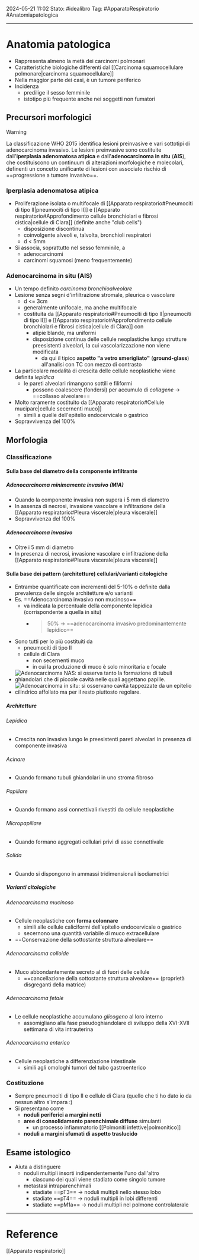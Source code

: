 2024-05-21 11:02
Stato: #idealibro 
Tag: #ApparatoRespiratorio #Anatomiapatologica 

---
# Anatomia patologica
- Rappresenta almeno la metà dei carcinomi polmonari
- Caratteristiche biologiche differenti dal [[Carcinoma squamocellulare polmonare|carcinoma squamocellulare]]
- Nella maggior parte dei casi, è un tumore periferico
- Incidenza
	- predilige il sesso femminile
	- istotipo più frequente anche nei soggetti non fumatori
## Precursori morfologici
>[!warning]
> La classificazione WHO 2015 identifica lesioni preinvasive e vari sottotipi di adenocarcinoma invasivo. Le lesioni preinvasive sono costituite dall'**iperplasia adenomatosa atipica** e dall'**adenocarcinoma in situ** (**AIS**), che costituiscono un continuum di alterazioni morfologiche e molecolari, definenti un concetto unificante di lesioni con associato rischio di ==progressione a tumore invasivo==.
### Iperplasia adenomatosa atipica
- Proliferazione isolata o multifocale di [[Apparato respiratorio#Pneumociti di tipo II|pneumociti di tipo II]] e [[Apparato respiratorio#Approfondimento cellule bronchiolari e fibrosi cistica|cellule di Clara]] (definite anche "club cells")
	- disposizione discontinua
	- coinvolgente alveoli e, talvolta, bronchioli respiratori
	- d < 5mm
- Si associa, soprattutto nel sesso femminile, a
	- adenocarcinomi
	- carcinomi squamosi (meno frequentemente)
### Adenocarcinoma in situ (AIS)
- Un tempo definito *carcinoma bronchioalveolare*
- Lesione senza segni d'infiltrazione stromale, pleurica o vascolare
	- d <= 3cm
	- generalmente unifocale, ma anche multifocale
	- costituita da [[Apparato respiratorio#Pneumociti di tipo II|pneumociti di tipo II]] e [[Apparato respiratorio#Approfondimento cellule bronchiolari e fibrosi cistica|cellule di Clara]] con
		- atipie blande, ma uniformi
		- disposizione continua delle cellule neoplastiche lungo strutture preesistenti alveolari, la cui vascolarizzazione non viene modificata
			- da qui il tipico **aspetto "a vetro smerigliato"** (**ground-glass**) all'analisi con TC con mezzo di contrasto
- La particolare modalità di crescita delle cellule neoplastiche viene definita *lepidica*
	- le pareti alveolari rimangono sottili e filiformi
		- possono coalescere (fondersi) per accumulo di *collagene* → ==collasso alveolare==
- Molto raramente costituito da [[Apparato respiratorio#Cellule mucipare|cellule secernenti muco]]
	- simili a quelle dell'epitelio endocervicale o gastrico
- Sopravvivenza del 100%
## Morfologia
### Classificazione
#### Sulla base del diametro della componente infiltrante
##### Adenocarcinoma minimamente invasivo (MIA)
- Quando la componente invasiva non supera i 5 mm di diametro
- In assenza di necrosi, invasione vascolare e infiltrazione della [[Apparato respiratorio#Pleura viscerale|pleura viscerale]]
- Sopravvivenza del 100%
##### Adenocarcinoma invasivo
- Oltre i 5 mm di diametro
- In presenza di necrosi, invasione vascolare e infiltrazione della [[Apparato respiratorio#Pleura viscerale|pleura viscerale]]
#### Sulla base dei pattern (architetture) cellulari/varianti citologiche
- Entrambe quantificate con incrementi del 5-10% o definite dalla prevalenza delle singole architetture e/o varianti
- Es. ==Adenocarcinoma invasivo non mucinoso==
	- va indicata la percentuale della componente lepidica (corrispondente a quella in situ)
		- > 50% → ==adenocarcinoma invasivo predominantemente lepidico==
- Sono tutti per lo più costituiti da
	- pneumociti di tipo II
	- cellule di Clara
		- non secernenti muco
		- in cui la produzione di muco è solo minoritaria e focale
- ![Adenocarcinoma NAS: si osserva tanto la formazione di tubuli ghiandolari che di piccole cavità nelle quali aggettano papille.](https://i.imgur.com/i5lTYJ0.png)
- ![Adenocarcinoma in situ: si osservano cavità tappezzate da un epitelio cilindrico affollato ma per il resto piuttosto regolare.](https://i.imgur.com/v9p4Dnd.png)
##### Architetture
###### Lepidica
- Crescita non invasiva lungo le preesistenti pareti alveolari in presenza di componente invasiva
###### Acinare
- Quando formano tubuli ghiandolari in uno stroma fibroso
###### Papillare
- Quando formano assi connettivali rivestiti da cellule neoplastiche
###### Micropapillare
- Quando formano aggregati cellulari privi di asse connettivale
###### Solida
- Quando si dispongono in ammassi tridimensionali isodiametrici
##### Varianti citologiche
###### Adenocarcinoma mucinoso
- Cellule neoplastiche con **forma colonnare**
	- simili alle cellule caliciformi dell'epitelio endocervicale o gastrico
	- secernono una quantità variabile di muco extracellulare
- ==Conservazione della sottostante struttura alveolare==
###### Adenocarcinoma colloide
- Muco abbondantemente secreto al di fuori delle cellule
	- ==cancellazione della sottostante struttura alveolare== (proprietà disgreganti della matrice)
###### Adenocarcinoma fetale
- Le cellule neoplastiche accumulano *glicogeno* al loro interno
	- assomigliano alla fase pseudoghiandolare di sviluppo della XVI-XVII settimana di vita intrauterina
###### Adenocarcinoma enterico
- Cellule neoplastiche a differenziazione intestinale
	- simili agli omologhi tumori del tubo gastroenterico
### Costituzione
- Sempre pneumociti di tipo II e cellule di Clara (quello che ti ho dato io da nessun altro s'impara :)
- Si presentano come
	- **noduli periferici a margini netti**
	- **aree di consolidamento parenchimale diffuso** simulanti
		- un processo infiammatorio [[Polmoniti infettive|polmonitico]]
	- **noduli a margini sfumati di aspetto traslucido**
## Esame istologico
- Aiuta a distinguere
	- noduli multipli insorti indipendentemente l'uno dall'altro
		- ciascuno dei quali viene stadiato come singolo tumore
	- metastasi intraparenchimali
		- stadiate ==pT3== → noduli multipli nello stesso lobo
		- stadiate ==pT4== → noduli multipli in lobi differenti
		- stadiate ==pM1a== → noduli multipli nel polmone controlaterale





---
# Reference
[[Apparato respiratorio]]